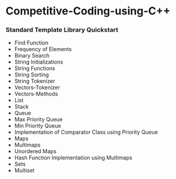 # Competitive-Coding-using-C++
<h3>Standard Template Library Quickstart </h3>
<ul>
  <li>Find Function</li>
  <li>Frequency of Elements</li>
  <li>Binary Search</li>
  <li>String Initializations</li>
  <li>String Functions</li>
  <li>String Sorting</li>
  <li>String Tokenizer</li>
  <li>Vectors-Tokenizer</li>
  <li>Vectors-Methods</li>
  <li>List</li>
  <li>Stack</li>
  <li>Queue</li>
  <li>Max Priority Queue</li>
  <li>Min Priority Queue</li>
  <li>Implementation of Comparator Class using Priority Queue</li>
  <li>Maps</li>
  <li>Multimaps</li>
  <li>Unordered Maps</li>
  <li>Hash Function Implementation using Multimaps</li>
  <li>Sets</li>
  <li>Multiset</li>
 </ul>
  
